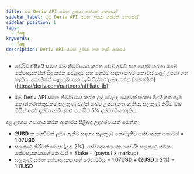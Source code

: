 ```yaml
---
title: මම Deriv API සමඟ උපයා ගන්නේ කෙසේද?
sidebar_label: මම Deriv API සමඟ උපයා ගන්නේ කෙසේද?
sidebar_position: 1
tags:
  - faq
keywords:
  - faq
description: Deriv API සමඟ උපයා ගත හැකි ආකරය
---
```


- ඩෙරිව් ඒපීඅයි සමඟ ඔබ නිර්මාණය කරන වෙබ් අඩවි සහ යෙදුම්
  හරහා ඔබේ සේවාදායකයින් සිදු කරන වෙළඳාම් සහ ගෙවීම් සඳහා ඔබට කොමිස් මුදල් උපයා ගත හැකිය.
  කොමිෂන් සැලසුම් ගැන වැඩි විස්තර ලබා ගන්න [මෙතනින්] (https://deriv.com/partners/affiliate-ib).

- ඔබ Deriv API සමඟ නිර්මාණය කරන ලද වෙළඳ
  යෙදුමක් හරහා මිලදී ගත් සෑම කොන්ත්රාත්තුවකම සලකුණු වලින් ඔබට උපයා ගත හැකිය. සලකුණු කිරීම ඔබ විසින් අර්ථ දක්වා ඇති අතර එය
  සිට 5% දක්වා විය හැකිය.

දළ ලාභය ගණනය කරන ආකාරය පිළිබඳ උදාහරණයක් මෙන්න:

- 2**USD** ක ගෙවීමක් ලබා ගැනීම සඳහා: සලකුණු නොමැතිව සේවාදායක කොටස් = 1.07**USD**
- සලකුණු කිරීමත් සමඟ (උදා: 2%), සේවාදායකයෙකු ගෙවයි: සලකුණු සමඟ සේවාදායකයාගේ කොටස් =
  Stake + (payout x markup)
- සලකුණු සමඟ සේවාදායකයාගේ පරමාර්ථය = 1.07**USD** + (2**USD** x 2%) = 1.11**USD**
